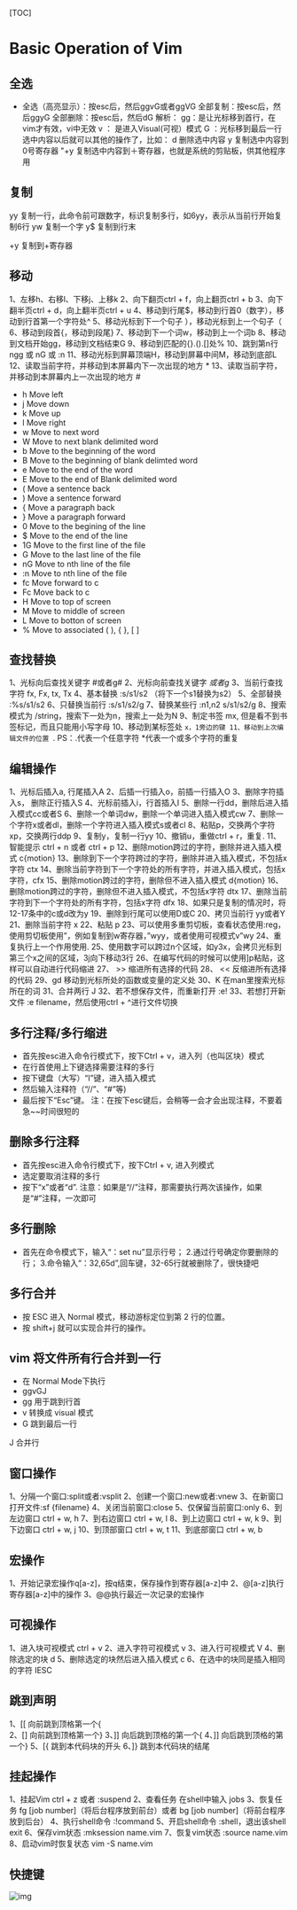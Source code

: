 [TOC]



# Basic Operation of Vim

## 全选

- 全选（高亮显示）：按esc后，然后ggvG或者ggVG
  全部复制：按esc后，然后ggyG
  全部删除：按esc后，然后dG
  解析：
  gg：是让光标移到首行，在vim才有效，vi中无效 
  v ： 是进入Visual(可视）模式 
  G ：光标移到最后一行 
  选中内容以后就可以其他的操作了，比如： 
  d  删除选中内容 
  y  复制选中内容到0号寄存器 
  "+y  复制选中内容到＋寄存器，也就是系统的剪贴板，供其他程序用 

## 复制

yy     复制一行，此命令前可跟数字，标识复制多行，如6yy，表示从当前行开始复制6行
yw     复制一个字
y$     复制到行末

\+y  复制到+寄存器



## 移动

1、左移h、右移l、下移j、上移k
2、向下翻页ctrl + f，向上翻页ctrl + b
3、向下翻半页ctrl + d，向上翻半页ctrl + u
4、移动到行尾$，移动到行首0（数字），移动到行首第一个字符处^
5、移动光标到下一个句子 ），移动光标到上一个句子（
6、移动到段首{，移动到段尾}
7、移动到下一个词w，移动到上一个词b
8、移动到文档开始gg，移动到文档结束G
9、移动到匹配的{}.().[]处%
10、跳到第n行 ngg 或 nG 或 :n
11、移动光标到屏幕顶端H，移动到屏幕中间M，移动到底部L
12、读取当前字符，并移动到本屏幕内下一次出现的地方 *
13、读取当前字符，并移动到本屏幕内上一次出现的地方 #



- h Move left
- j Move down
- k Move up
- l Move right
- w Move to next word
- W Move to next blank delimited word
- b Move to the beginning of the word
- B Move to the beginning of blank delimted word
- e Move to the end of the word
- E Move to the end of Blank delimited word
- ( Move a sentence back
- ) Move a sentence forward
- { Move a paragraph back
- } Move a paragraph forward
- 0 Move to the begining of the line
- $ Move to the end of the line
- 1G Move to the first line of the file
- G Move to the last line of the file
- nG Move to nth line of the file
- :n Move to nth line of the file
- fc Move forward to c
- Fc Move back to c
- H Move to top of screen
- M Move to middle of screen
- L Move to botton of screen
- % Move to associated ( ), { }, [ ]

## 查找替换
1、光标向后查找关键字 #或者g#
2、光标向前查找关键字 *或者g*
3、当前行查找字符 fx, Fx, tx, Tx
4、基本替换 :s/s1/s2 （将下一个s1替换为s2）
5、全部替换 :%s/s1/s2
6、只替换当前行 :s/s1/s2/g
7、替换某些行 :n1,n2 s/s1/s2/g
8、搜索模式为 /string，搜索下一处为n，搜索上一处为N
9、制定书签 mx, 但是看不到书签标记，而且只能用小写字母
10、移动到某标签处 `x，1旁边的键
11、移动到上次编辑文件的位置 `.
PS：.代表一个任意字符 *代表一个或多个字符的重复

## 编辑操作
1、光标后插入a, 行尾插入A
2、后插一行插入o，前插一行插入O
3、删除字符插入s， 删除正行插入S
4、光标前插入i，行首插入I
5、删除一行dd，删除后进入插入模式cc或者S
6、删除一个单词dw，删除一个单词进入插入模式cw
7、删除一个字符x或者dl，删除一个字符进入插入模式s或者cl
8、粘贴p，交换两个字符xp，交换两行ddp
9、复制y，复制一行yy
10、撤销u，重做ctrl + r，重复.
11、智能提示 ctrl + n 或者 ctrl + p
12、删除motion跨过的字符，删除并进入插入模式 c{motion}
13、删除到下一个字符跨过的字符，删除并进入插入模式，不包括x字符 ctx
14、删除当前字符到下一个字符处的所有字符，并进入插入模式，包括x字符，cfx
15、删除motion跨过的字符，删除但不进入插入模式 d{motion}
16、删除motion跨过的字符，删除但不进入插入模式，不包括x字符 dtx
17、删除当前字符到下一个字符处的所有字符，包括x字符 dfx
18、如果只是复制的情况时，将12-17条中的c或d改为y
19、删除到行尾可以使用D或C
20、拷贝当前行 yy或者Y
21、删除当前字符 x
22、粘贴 p
23、可以使用多重剪切板，查看状态使用:reg，使用剪切板使用”，例如复制到w寄存器，”wyy，或者使用可视模式v”wy
24、重复执行上一个作用使用.
25、使用数字可以跨过n个区域，如y3x，会拷贝光标到第三个x之间的区域，3j向下移动3行
26、在编写代码的时候可以使用]p粘贴，这样可以自动进行代码缩进
27、 >> 缩进所有选择的代码
28、 << 反缩进所有选择的代码
29、gd 移动到光标所处的函数或变量的定义处
30、K 在man里搜索光标所在的词
31、合并两行 J
32、若不想保存文件，而重新打开 :e!
33、若想打开新文件 :e filename，然后使用ctrl + ^进行文件切换



## 多行注释/多行缩进

- 首先按esc进入命令行模式下，按下Ctrl + v，进入列（也叫区块）模式
- 在行首使用上下键选择需要注释的多行
- 按下键盘（大写）“I”键，进入插入模式
- 然后输入注释符（“//”、“#”等)
- 最后按下“Esc”键。 注：在按下esc键后，会稍等一会才会出现注释，不要着急~~时间很短的 

## 删除多行注释

- 首先按esc进入命令行模式下，按下Ctrl + v, 进入列模式
- 选定要取消注释的多行
- 按下“x”或者“d”. 注意：如果是“//”注释，那需要执行两次该操作，如果是“#”注释，一次即可

## 多行删除

- 首先在命令模式下，输入“：set nu”显示行号； 2.通过行号确定你要删除的行； 3.命令输入“：32,65d”,回车键，32-65行就被删除了，很快捷吧



## 多行合并

- 按 ESC 进入 Normal 模式，移动游标定位到第 2 行的位置。
- 按 shift+j 就可以实现合并行的操作。

## vim 将文件所有行合并到一行

- 在 Normal Mode下执行
- ggvGJ
- gg 用于跳到行首
- v 转换成 visual 模式
- G 跳到最后一行

J 合并行



## 窗口操作
1、分隔一个窗口:split或者:vsplit
2、创建一个窗口:new或者:vnew
3、在新窗口打开文件:sf {filename}
4、关闭当前窗口:close
5、仅保留当前窗口:only
6、到左边窗口 ctrl + w, h
7、到右边窗口 ctrl + w, l
8、到上边窗口 ctrl + w, k
9、到下边窗口 ctrl + w, j
10、到顶部窗口 ctrl + w, t
11、到底部窗口 ctrl + w, b

## 宏操作
1、开始记录宏操作q[a-z]，按q结束，保存操作到寄存器[a-z]中
2、@[a-z]执行寄存器[a-z]中的操作
3、@@执行最近一次记录的宏操作

## 可视操作
1、进入块可视模式 ctrl + v
2、进入字符可视模式 v
3、进入行可视模式 V
4、删除选定的块 d
5、删除选定的块然后进入插入模式 c
6、在选中的块同是插入相同的字符 I<String>ESC

## 跳到声明
1、[[ 向前跳到顶格第一个{  
2、[] 向前跳到顶格第一个}
3、]] 向后跳到顶格的第一个{
4、]] 向后跳到顶格的第一个}
5、[{ 跳到本代码块的开头
6、]} 跳到本代码块的结尾

## 挂起操作
1、挂起Vim ctrl + z 或者 :suspend
2、查看任务 在shell中输入 jobs
3、恢复任务 fg [job number]（将后台程序放到前台）或者 bg [job number]（将前台程序放到后台）
4、执行shell命令 :!command
5、开启shell命令 :shell，退出该shell exit
6、保存vim状态 :mksession name.vim
7、恢复vim状态 :source name.vim
8、启动vim时恢复状态 vim -S name.vim

## 快捷键

![img](http://roclinux.cn/wp-content/uploads/2010/04/vi_tutorial.png)